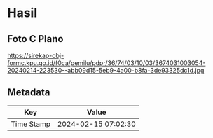 # Hasil

## Foto C Plano

https://sirekap-obj-formc.kpu.go.id/f0ca/pemilu/pdpr/36/74/03/10/03/3674031003054-20240214-223530--abb09d15-5eb9-4a00-b8fa-3de93325dc1d.jpg


## Metadata

| Key        | Value               |
| ---------- | ------------------- |
| Time Stamp | 2024-02-15 07:02:30 |




